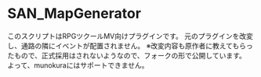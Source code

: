 # SAN_MapGenerator
このスクリプトはRPGツクールMV向けプラグインです。
元のプラグインを改変し、通路の隣にイベントが配置されません。
※改変内容も原作者に教えてもらったもので、正式採用はされないようなので、フォークの形で公開しています。
よって、munokuraにはサポートできません。
